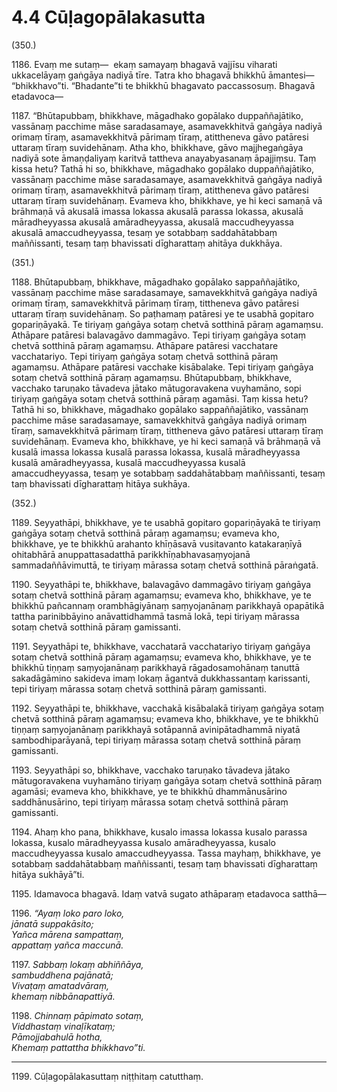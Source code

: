 

# 4.4 Cūḷagopālakasutta



(350.)

1186\. Evaṃ me sutaṃ—  ekaṃ samayaṃ bhagavā vajjīsu viharati ukkacelāyaṃ gaṅgāya nadiyā tīre. Tatra kho bhagavā bhikkhū āmantesi—  “bhikkhavo”ti. “Bhadante”ti te bhikkhū bhagavato paccassosuṃ. Bhagavā etadavoca—

1187\. “Bhūtapubbaṃ, bhikkhave, māgadhako gopālako duppaññajātiko, vassānaṃ pacchime māse saradasamaye, asamavekkhitvā gaṅgāya nadiyā orimaṃ tīraṃ, asamavekkhitvā pārimaṃ tīraṃ, atittheneva gāvo patāresi uttaraṃ tīraṃ suvidehānaṃ. Atha kho, bhikkhave, gāvo majjhegaṅgāya nadiyā sote āmaṇḍaliyaṃ karitvā tattheva anayabyasanaṃ āpajjiṃsu. Taṃ kissa hetu? Tathā hi so, bhikkhave, māgadhako gopālako duppaññajātiko, vassānaṃ pacchime māse saradasamaye, asamavekkhitvā gaṅgāya nadiyā orimaṃ tīraṃ, asamavekkhitvā pārimaṃ tīraṃ, atittheneva gāvo patāresi uttaraṃ tīraṃ suvidehānaṃ. Evameva kho, bhikkhave, ye hi keci samaṇā vā brāhmaṇā vā akusalā imassa lokassa akusalā parassa lokassa, akusalā māradheyyassa akusalā amāradheyyassa, akusalā maccudheyyassa akusalā amaccudheyyassa, tesaṃ ye sotabbaṃ saddahātabbaṃ maññissanti, tesaṃ taṃ bhavissati dīgharattaṃ ahitāya dukkhāya.

(351.)

1188\. Bhūtapubbaṃ, bhikkhave, māgadhako gopālako sappaññajātiko, vassānaṃ pacchime māse saradasamaye, samavekkhitvā gaṅgāya nadiyā orimaṃ tīraṃ, samavekkhitvā pārimaṃ tīraṃ, tittheneva gāvo patāresi uttaraṃ tīraṃ suvidehānaṃ. So paṭhamaṃ patāresi ye te usabhā gopitaro gopariṇāyakā. Te tiriyaṃ gaṅgāya sotaṃ chetvā sotthinā pāraṃ agamaṃsu. Athāpare patāresi balavagāvo dammagāvo. Tepi tiriyaṃ gaṅgāya sotaṃ chetvā sotthinā pāraṃ agamaṃsu. Athāpare patāresi vacchatare vacchatariyo. Tepi tiriyaṃ gaṅgāya sotaṃ chetvā sotthinā pāraṃ agamaṃsu. Athāpare patāresi vacchake kisābalake. Tepi tiriyaṃ gaṅgāya sotaṃ chetvā sotthinā pāraṃ agamaṃsu. Bhūtapubbaṃ, bhikkhave, vacchako taruṇako tāvadeva jātako mātugoravakena vuyhamāno, sopi tiriyaṃ gaṅgāya sotaṃ chetvā sotthinā pāraṃ agamāsi. Taṃ kissa hetu? Tathā hi so, bhikkhave, māgadhako gopālako sappaññajātiko, vassānaṃ pacchime māse saradasamaye, samavekkhitvā gaṅgāya nadiyā orimaṃ tīraṃ, samavekkhitvā pārimaṃ tīraṃ, tittheneva gāvo patāresi uttaraṃ tīraṃ suvidehānaṃ. Evameva kho, bhikkhave, ye hi keci samaṇā vā brāhmaṇā vā kusalā imassa lokassa kusalā parassa lokassa, kusalā māradheyyassa kusalā amāradheyyassa, kusalā maccudheyyassa kusalā amaccudheyyassa, tesaṃ ye sotabbaṃ saddahātabbaṃ maññissanti, tesaṃ taṃ bhavissati dīgharattaṃ hitāya sukhāya.

(352.)

1189\. Seyyathāpi, bhikkhave, ye te usabhā gopitaro gopariṇāyakā te tiriyaṃ gaṅgāya sotaṃ chetvā sotthinā pāraṃ agamaṃsu; evameva kho, bhikkhave, ye te bhikkhū arahanto khīṇāsavā vusitavanto katakaraṇīyā ohitabhārā anuppattasadatthā parikkhīṇabhavasaṃyojanā sammadaññāvimuttā, te tiriyaṃ mārassa sotaṃ chetvā sotthinā pāraṅgatā.

1190\. Seyyathāpi te, bhikkhave, balavagāvo dammagāvo tiriyaṃ gaṅgāya sotaṃ chetvā sotthinā pāraṃ agamaṃsu; evameva kho, bhikkhave, ye te bhikkhū pañcannaṃ orambhāgiyānaṃ saṃyojanānaṃ parikkhayā opapātikā tattha parinibbāyino anāvattidhammā tasmā lokā, tepi tiriyaṃ mārassa sotaṃ chetvā sotthinā pāraṃ gamissanti.

1191\. Seyyathāpi te, bhikkhave, vacchatarā vacchatariyo tiriyaṃ gaṅgāya sotaṃ chetvā sotthinā pāraṃ agamaṃsu; evameva kho, bhikkhave, ye te bhikkhū tiṇṇaṃ saṃyojanānaṃ parikkhayā rāgadosamohānaṃ tanuttā sakadāgāmino sakideva imaṃ lokaṃ āgantvā dukkhassantaṃ karissanti, tepi tiriyaṃ mārassa sotaṃ chetvā sotthinā pāraṃ gamissanti.

1192\. Seyyathāpi te, bhikkhave, vacchakā kisābalakā tiriyaṃ gaṅgāya sotaṃ chetvā sotthinā pāraṃ agamaṃsu; evameva kho, bhikkhave, ye te bhikkhū tiṇṇaṃ saṃyojanānaṃ parikkhayā sotāpannā avinipātadhammā niyatā sambodhiparāyanā, tepi tiriyaṃ mārassa sotaṃ chetvā sotthinā pāraṃ gamissanti.

1193\. Seyyathāpi so, bhikkhave, vacchako taruṇako tāvadeva jātako mātugoravakena vuyhamāno tiriyaṃ gaṅgāya sotaṃ chetvā sotthinā pāraṃ agamāsi; evameva kho, bhikkhave, ye te bhikkhū dhammānusārino saddhānusārino, tepi tiriyaṃ mārassa sotaṃ chetvā sotthinā pāraṃ gamissanti.

1194\. Ahaṃ kho pana, bhikkhave, kusalo imassa lokassa kusalo parassa lokassa, kusalo māradheyyassa kusalo amāradheyyassa, kusalo maccudheyyassa kusalo amaccudheyyassa. Tassa mayhaṃ, bhikkhave, ye sotabbaṃ saddahātabbaṃ maññissanti, tesaṃ taṃ bhavissati dīgharattaṃ hitāya sukhāyā”ti.

1195\. Idamavoca bhagavā. Idaṃ vatvā sugato athāparaṃ etadavoca satthā—

1196\. _“Ayaṃ loko paro loko,_  
_jānatā suppakāsito;_  
_Yañca mārena sampattaṃ,_  
_appattaṃ yañca maccunā._  


1197\. _Sabbaṃ lokaṃ abhiññāya,_  
_sambuddhena pajānatā;_  
_Vivaṭaṃ amatadvāraṃ,_  
_khemaṃ nibbānapattiyā._  


1198\. _Chinnaṃ pāpimato sotaṃ,_  
_Viddhastaṃ vinaḷīkataṃ;_  
_Pāmojjabahulā hotha,_  
_Khemaṃ pattattha bhikkhavo”ti._  


---

1199\. Cūḷagopālakasuttaṃ niṭṭhitaṃ catutthaṃ.





